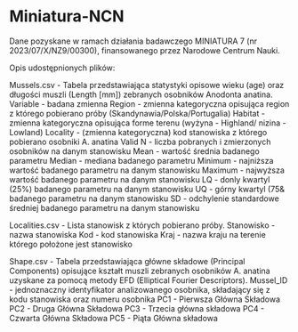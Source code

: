 # Miniatura-NCN
Dane pozyskane w ramach działania badawczego MINIATURA 7 (nr 2023/07/X/NZ9/00300), finansowanego przez Narodowe Centrum Nauki.

Opis udostępnionych plików:

Mussels.csv - Tabela przedstawiająca statystyki opisowe wieku (age) oraz długości muszli (Length [mm]) zebranych osobników Anodonta anatina.
    Variable - badana zmienna
    Region - zmienna kategoryczna opisująca region z którego pobierano próby (Skandynawia/Polska/Portugalia)
    Habitat - zmienna kategoryczna opisująca forme terenu (wyżyna - Highland/ nizina - Lowland)
    Locality - (zmienna kategoryczna) kod stanowiska z którego pobierano osobniki A. anatina
    Valid N - liczba pobranych i zmierzonych osobników na danym stanowisku
    Mean - wartość średnia badanego parametru
    Median - mediana badanego parametru
    Minimum - najniższa wartość badanego parametru na danym stanowisku
    Maximum - najwyższa wartość badanego parametru na danym stanowisku
    LQ - donly kwartyl (25%) badanego parametru na danym stanowisku
    UQ - górny kwartyl (75& badanego parametru na danym stanowisku
    SD - odchylenie standardowe średniej badanego parametru na danym stanowisku

Localities.csv - Lista stanowisk z których pobierano próby.
    Stanowisko - nazwa stanowiska
    Kod - kod stanowiska
    Kraj - nazwa kraju na terenie którego położone jest stanowisko

Shape.csv - Tabela przedstawiająca główne składowe (Principal Components) opisujące kształt muszli zebranych osobników A. anatina uzyskane za pomocą metody EFD (Elliptical Fourier Descriptors).
    Mussel_ID - jednoznaczny identyfikator analizowanego osobnika, składający się z kodu stanowiska oraz numeru osobnika
    PC1 - Pierwsza Główna Składowa
    PC2 - Druga Główna Składowa
    PC3 - Trzecia główna składowa
    PC4 - Czwarta Główna Składowa
    PC5 - Piąta Główna składowa
